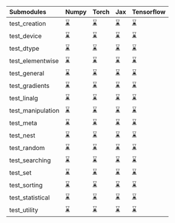 | Submodules        | Numpy                                                                                                                           | Torch                                                                                                                           | Jax                                                                                                                             | Tensorflow                                                                                                                      |
|:------------------|:--------------------------------------------------------------------------------------------------------------------------------|:--------------------------------------------------------------------------------------------------------------------------------|:--------------------------------------------------------------------------------------------------------------------------------|:--------------------------------------------------------------------------------------------------------------------------------|
| test_creation     | <a href="https://github.com/unifyai/ivy/runs/7835845685?check_suite_focus=true" rel="noopener noreferrer" target="_blank">⌛</a> | <a href="https://github.com/unifyai/ivy/runs/7835847125?check_suite_focus=true" rel="noopener noreferrer" target="_blank">⌛</a> | <a href="https://github.com/unifyai/ivy/runs/7835848500?check_suite_focus=true" rel="noopener noreferrer" target="_blank">⌛</a> | <a href="https://github.com/unifyai/ivy/runs/7835850281?check_suite_focus=true" rel="noopener noreferrer" target="_blank">⌛</a> |
| test_device       | <a href="https://github.com/unifyai/ivy/runs/7835845750?check_suite_focus=true" rel="noopener noreferrer" target="_blank">⌛</a> | <a href="https://github.com/unifyai/ivy/runs/7835847198?check_suite_focus=true" rel="noopener noreferrer" target="_blank">⌛</a> | <a href="https://github.com/unifyai/ivy/runs/7835848571?check_suite_focus=true" rel="noopener noreferrer" target="_blank">⌛</a> | <a href="https://github.com/unifyai/ivy/runs/7835850379?check_suite_focus=true" rel="noopener noreferrer" target="_blank">⌛</a> |
| test_dtype        | <a href="https://github.com/unifyai/ivy/runs/7835845836?check_suite_focus=true" rel="noopener noreferrer" target="_blank">⌛</a> | <a href="https://github.com/unifyai/ivy/runs/7835847289?check_suite_focus=true" rel="noopener noreferrer" target="_blank">⌛</a> | <a href="https://github.com/unifyai/ivy/runs/7835848689?check_suite_focus=true" rel="noopener noreferrer" target="_blank">⌛</a> | <a href="https://github.com/unifyai/ivy/runs/7835850447?check_suite_focus=true" rel="noopener noreferrer" target="_blank">⌛</a> |
| test_elementwise  | <a href="https://github.com/unifyai/ivy/runs/7835845927?check_suite_focus=true" rel="noopener noreferrer" target="_blank">⌛</a> | <a href="https://github.com/unifyai/ivy/runs/7835847355?check_suite_focus=true" rel="noopener noreferrer" target="_blank">⌛</a> | <a href="https://github.com/unifyai/ivy/runs/7835848779?check_suite_focus=true" rel="noopener noreferrer" target="_blank">⌛</a> | <a href="https://github.com/unifyai/ivy/runs/7835850523?check_suite_focus=true" rel="noopener noreferrer" target="_blank">⌛</a> |
| test_general      | <a href="https://github.com/unifyai/ivy/runs/7835846001?check_suite_focus=true" rel="noopener noreferrer" target="_blank">⌛</a> | <a href="https://github.com/unifyai/ivy/runs/7835847433?check_suite_focus=true" rel="noopener noreferrer" target="_blank">⌛</a> | <a href="https://github.com/unifyai/ivy/runs/7835848871?check_suite_focus=true" rel="noopener noreferrer" target="_blank">⌛</a> | <a href="https://github.com/unifyai/ivy/runs/7835850609?check_suite_focus=true" rel="noopener noreferrer" target="_blank">⌛</a> |
| test_gradients    | <a href="https://github.com/unifyai/ivy/runs/7835846078?check_suite_focus=true" rel="noopener noreferrer" target="_blank">⌛</a> | <a href="https://github.com/unifyai/ivy/runs/7835847510?check_suite_focus=true" rel="noopener noreferrer" target="_blank">⌛</a> | <a href="https://github.com/unifyai/ivy/runs/7835848953?check_suite_focus=true" rel="noopener noreferrer" target="_blank">⌛</a> | <a href="https://github.com/unifyai/ivy/runs/7835850691?check_suite_focus=true" rel="noopener noreferrer" target="_blank">⌛</a> |
| test_linalg       | <a href="https://github.com/unifyai/ivy/runs/7835846165?check_suite_focus=true" rel="noopener noreferrer" target="_blank">⌛</a> | <a href="https://github.com/unifyai/ivy/runs/7835847593?check_suite_focus=true" rel="noopener noreferrer" target="_blank">⌛</a> | <a href="https://github.com/unifyai/ivy/runs/7835849042?check_suite_focus=true" rel="noopener noreferrer" target="_blank">⌛</a> | <a href="https://github.com/unifyai/ivy/runs/7835850760?check_suite_focus=true" rel="noopener noreferrer" target="_blank">⌛</a> |
| test_manipulation | <a href="https://github.com/unifyai/ivy/runs/7835846272?check_suite_focus=true" rel="noopener noreferrer" target="_blank">⌛</a> | <a href="https://github.com/unifyai/ivy/runs/7835847687?check_suite_focus=true" rel="noopener noreferrer" target="_blank">⌛</a> | <a href="https://github.com/unifyai/ivy/runs/7835849184?check_suite_focus=true" rel="noopener noreferrer" target="_blank">⌛</a> | <a href="https://github.com/unifyai/ivy/runs/7835850825?check_suite_focus=true" rel="noopener noreferrer" target="_blank">⌛</a> |
| test_meta         | <a href="https://github.com/unifyai/ivy/runs/7835846362?check_suite_focus=true" rel="noopener noreferrer" target="_blank">⌛</a> | <a href="https://github.com/unifyai/ivy/runs/7835847754?check_suite_focus=true" rel="noopener noreferrer" target="_blank">⌛</a> | <a href="https://github.com/unifyai/ivy/runs/7835849290?check_suite_focus=true" rel="noopener noreferrer" target="_blank">⌛</a> | <a href="https://github.com/unifyai/ivy/runs/7835850904?check_suite_focus=true" rel="noopener noreferrer" target="_blank">⌛</a> |
| test_nest         | <a href="https://github.com/unifyai/ivy/runs/7835846458?check_suite_focus=true" rel="noopener noreferrer" target="_blank">⌛</a> | <a href="https://github.com/unifyai/ivy/runs/7835847847?check_suite_focus=true" rel="noopener noreferrer" target="_blank">⌛</a> | <a href="https://github.com/unifyai/ivy/runs/7835849436?check_suite_focus=true" rel="noopener noreferrer" target="_blank">⌛</a> | <a href="https://github.com/unifyai/ivy/runs/7835851022?check_suite_focus=true" rel="noopener noreferrer" target="_blank">⌛</a> |
| test_random       | <a href="https://github.com/unifyai/ivy/runs/7835846570?check_suite_focus=true" rel="noopener noreferrer" target="_blank">⌛</a> | <a href="https://github.com/unifyai/ivy/runs/7835847919?check_suite_focus=true" rel="noopener noreferrer" target="_blank">⌛</a> | <a href="https://github.com/unifyai/ivy/runs/7835849566?check_suite_focus=true" rel="noopener noreferrer" target="_blank">⌛</a> | <a href="https://github.com/unifyai/ivy/runs/7835851110?check_suite_focus=true" rel="noopener noreferrer" target="_blank">⌛</a> |
| test_searching    | <a href="https://github.com/unifyai/ivy/runs/7835846695?check_suite_focus=true" rel="noopener noreferrer" target="_blank">⌛</a> | <a href="https://github.com/unifyai/ivy/runs/7835847980?check_suite_focus=true" rel="noopener noreferrer" target="_blank">⌛</a> | <a href="https://github.com/unifyai/ivy/runs/7835849713?check_suite_focus=true" rel="noopener noreferrer" target="_blank">⌛</a> | <a href="https://github.com/unifyai/ivy/runs/7835851215?check_suite_focus=true" rel="noopener noreferrer" target="_blank">⌛</a> |
| test_set          | <a href="https://github.com/unifyai/ivy/runs/7835846785?check_suite_focus=true" rel="noopener noreferrer" target="_blank">⌛</a> | <a href="https://github.com/unifyai/ivy/runs/7835848138?check_suite_focus=true" rel="noopener noreferrer" target="_blank">⌛</a> | <a href="https://github.com/unifyai/ivy/runs/7835849869?check_suite_focus=true" rel="noopener noreferrer" target="_blank">⌛</a> | <a href="https://github.com/unifyai/ivy/runs/7835851337?check_suite_focus=true" rel="noopener noreferrer" target="_blank">⌛</a> |
| test_sorting      | <a href="https://github.com/unifyai/ivy/runs/7835846884?check_suite_focus=true" rel="noopener noreferrer" target="_blank">⌛</a> | <a href="https://github.com/unifyai/ivy/runs/7835848206?check_suite_focus=true" rel="noopener noreferrer" target="_blank">⌛</a> | <a href="https://github.com/unifyai/ivy/runs/7835850001?check_suite_focus=true" rel="noopener noreferrer" target="_blank">⌛</a> | <a href="https://github.com/unifyai/ivy/runs/7835851415?check_suite_focus=true" rel="noopener noreferrer" target="_blank">⌛</a> |
| test_statistical  | <a href="https://github.com/unifyai/ivy/runs/7835846964?check_suite_focus=true" rel="noopener noreferrer" target="_blank">⌛</a> | <a href="https://github.com/unifyai/ivy/runs/7835848299?check_suite_focus=true" rel="noopener noreferrer" target="_blank">⌛</a> | <a href="https://github.com/unifyai/ivy/runs/7835850098?check_suite_focus=true" rel="noopener noreferrer" target="_blank">⌛</a> | <a href="https://github.com/unifyai/ivy/runs/7835851470?check_suite_focus=true" rel="noopener noreferrer" target="_blank">⌛</a> |
| test_utility      | <a href="https://github.com/unifyai/ivy/runs/7835847065?check_suite_focus=true" rel="noopener noreferrer" target="_blank">⌛</a> | <a href="https://github.com/unifyai/ivy/runs/7835848428?check_suite_focus=true" rel="noopener noreferrer" target="_blank">⌛</a> | <a href="https://github.com/unifyai/ivy/runs/7835850170?check_suite_focus=true" rel="noopener noreferrer" target="_blank">⌛</a> | <a href="https://github.com/unifyai/ivy/runs/7835851544?check_suite_focus=true" rel="noopener noreferrer" target="_blank">⌛</a> |